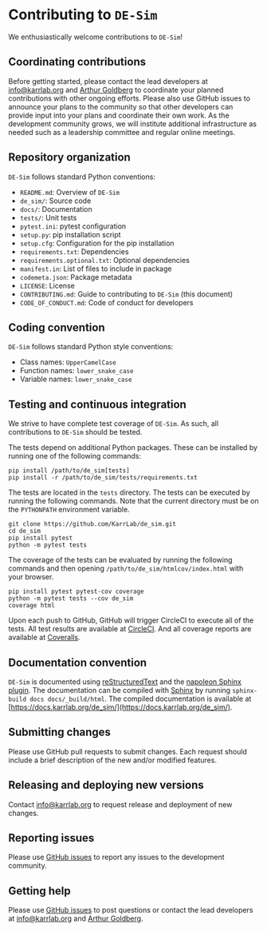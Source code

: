 # Contributing to `DE-Sim`

We enthusiastically welcome contributions to `DE-Sim`!

## Coordinating contributions

Before getting started, please contact the lead developers at [info@karrlab.org](mailto:info@karrlab.org) and [Arthur Goldberg](mailto:Arthur.Goldberg@mssm.edu) to coordinate your planned contributions with other ongoing efforts. Please also use GitHub issues to announce your plans to the community so that other developers can provide input into your plans and coordinate their own work. As the development community grows, we will institute additional infrastructure as needed such as a leadership committee and regular online meetings.

## Repository organization

`DE-Sim` follows standard Python conventions:

* `README.md`: Overview of `DE-Sim`
* `de_sim/`: Source code
* `docs/`: Documentation
* `tests/`: Unit tests
* `pytest.ini`: pytest configuration
* `setup.py`: pip installation script
* `setup.cfg`: Configuration for the pip installation
* `requirements.txt`: Dependencies
* `requirements.optional.txt`: Optional dependencies
* `manifest.in`: List of files to include in package
* `codemeta.json`: Package metadata
* `LICENSE`: License
* `CONTRIBUTING.md`: Guide to contributing to `DE-Sim` (this document)
* `CODE_OF_CONDUCT.md`: Code of conduct for developers

## Coding convention

`DE-Sim` follows standard Python style conventions:

* Class names: `UpperCamelCase`
* Function names: `lower_snake_case`
* Variable names: `lower_snake_case`

## Testing and continuous integration

We strive to have complete test coverage of `DE-Sim`. As such, all contributions to `DE-Sim` should be tested. 

The tests depend on additional Python packages. These can be installed by running one of the following commands:
```
pip install /path/to/de_sim[tests]
pip install -r /path/to/de_sim/tests/requirements.txt
```

The tests are located in the `tests`  directory. The tests can be executed by running the following commands.
Note that the current directory must be on the `PYTHONPATH` environment variable.
```
git clone https://github.com/KarrLab/de_sim.git
cd de_sim
pip install pytest
python -m pytest tests
```

The coverage of the tests can be evaluated by running the following commands and then opening `/path/to/de_sim/htmlcov/index.html` with your browser.
```
pip install pytest pytest-cov coverage
python -m pytest tests --cov de_sim
coverage html
```

Upon each push to GitHub, GitHub will trigger CircleCI to execute all of the tests. All test results are available at [CircleCI](https://circleci.com/gh/KarrLab/de_sim). And all coverage reports are available at [Coveralls](https://coveralls.io/github/KarrLab/de_sim).

## Documentation convention

`DE-Sim` is documented using [reStructuredText](https://www.sphinx-doc.org/en/master/usage/restructuredtext/index.html) and the [napoleon Sphinx plugin](https://www.sphinx-doc.org/en/master/usage/extensions/napoleon.html). The documentation can be compiled with [Sphinx](https://www.sphinx-doc.org/) by running `sphinx-build docs docs/_build/html`. The compiled documentation is available at [https://docs.karrlab.org/de_sim/](https://docs.karrlab.org/de_sim/).

## Submitting changes

Please use GitHub pull requests to submit changes. Each request should include a brief description of the new and/or modified features.

## Releasing and deploying new versions

Contact [info@karrlab.org](mailto:info@karrlab.org) to request release and deployment of new changes. 

## Reporting issues

Please use [GitHub issues](https://github.com/KarrLab/de_sim/issues) to report any issues to the development community.

## Getting help

Please use [GitHub issues](https://github.com/KarrLab/de_sim/issues) to post questions or contact the lead developers at [info@karrlab.org](mailto:info@karrlab.org) and [Arthur Goldberg](mailto:Arthur.Goldberg@mssm.edu).
